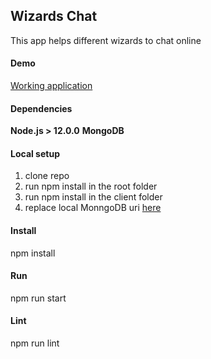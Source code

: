 ## Wizards Chat
This app helps different wizards to chat online 

#### Demo
[Working application](https://wizards-chat-room.herokuapp.com/)  

#### Dependencies
**Node.js > 12.0.0**
**MongoDB**

#### Local setup
1. clone repo
2. run npm install in the root folder
3. run npm install in the client folder
4. replace local MonngoDB uri [here](models/chat.js) 

#### Install
npm install

#### Run
npm run start

#### Lint
npm run lint
